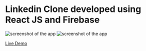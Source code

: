 # Linkedin Clone developed using React JS and Firebase

![screenshot of the app](https://raw.githubusercontent.com/praveenorugantitech/praveenorugantitech-reactjs/master/0_Projects/praveenorugantitech-linkedin-clone/src/images/screenshot1.PNG "LinkedIn clone")
![screenshot of the app](https://raw.githubusercontent.com/praveenorugantitech/praveenorugantitech-reactjs/master/0_Projects/praveenorugantitech-linkedin-clone/src/images/screenshot2.PNG "LinkedIn clone")

[Live Demo](https://praveenoruganti-linkedin-clone.firebaseapp.com/)
